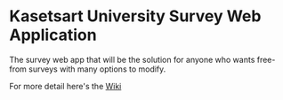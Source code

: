 # Kasetsart University Survey Web Application
The survey web app that will be the solution for anyone who wants free-from surveys with many options to modify.

For more detail here's the [Wiki](../../wiki/Home)
